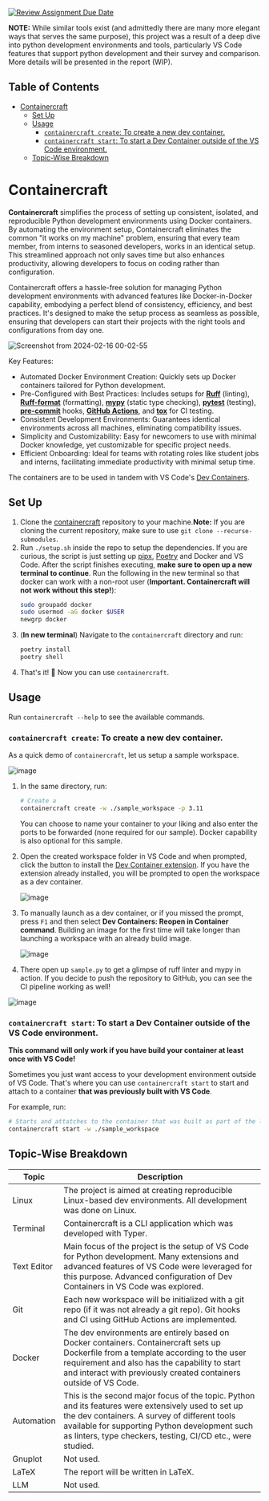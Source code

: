 [![Review Assignment Due Date](https://classroom.github.com/assets/deadline-readme-button-24ddc0f5d75046c5622901739e7c5dd533143b0c8e959d652212380cedb1ea36.svg)](https://classroom.github.com/a/9FxAlQXs)  

**NOTE:** While similar tools exist (and admittedly there are many more elegant ways that serves the same purpose), this project was a result of a deep dive into python development environments and tools, particularly VS Code features that support python development and their survey and comparison. More details will be presented in the report (WIP).  

## Table of Contents
- [Containercraft](#containercraft)
  - [Set Up](#set-up)
  - [Usage](#usage)
    - [`containercraft create`: To create a new dev container.](#containercraft-create-to-create-a-new-dev-container)
    - [`containercraft start`: To start a Dev Container outside of the VS Code environment.](#containercraft-start-to-start-a-dev-container-outside-of-the-vs-code-environment)
  - [Topic-Wise Breakdown](#topic-wise-breakdown)

# Containercraft

**Containercraft** simplifies the process of setting up consistent, isolated, and reproducible Python development environments using Docker containers. By automating the environment setup, Containercraft eliminates the common "it works on my machine" problem, ensuring that every team member, from interns to seasoned developers, works in an identical setup. This streamlined approach not only saves time but also enhances productivity, allowing developers to focus on coding rather than configuration.

Containercraft offers a hassle-free solution for managing Python development environments with advanced features like Docker-in-Docker capability, embodying a perfect blend of consistency, efficiency, and best practices. It's designed to make the setup process as seamless as possible, ensuring that developers can start their projects with the right tools and configurations from day one.

![Screenshot from 2024-02-16 00-02-55](https://github.com/s1dharth-s/containercraft/assets/16634798/98bf435b-13ae-48dc-8d8f-3f1b454e19f0)

Key Features:

- Automated Docker Environment Creation: Quickly sets up Docker containers tailored for Python development.
- Pre-Configured with Best Practices: Includes setups for [**Ruff**](https://github.com/astral-sh/ruff) (linting), [**Ruff-format**](https://github.com/astral-sh/ruff) (formatting), [**mypy**](https://github.com/python/mypy) (static type checking), [**pytest**](https://github.com/pytest-dev/pytest) (testing), [**pre-commit**](https://github.com/pre-commit/pre-commit) hooks, [**GitHub Actions**](https://docs.github.com/en/actions/learn-github-actions/understanding-github-actions), and [**tox**](https://github.com/tox-dev/tox) for CI testing.
- Consistent Development Environments: Guarantees identical environments across all machines, eliminating compatibility issues.
- Simplicity and Customizability: Easy for newcomers to use with minimal Docker knowledge, yet customizable for specific project needs.
- Efficient Onboarding: Ideal for teams with rotating roles like student jobs and interns, facilitating immediate productivity with minimal setup time.

The containers are to be used in tandem with VS Code's [Dev Containers](https://code.visualstudio.com/docs/devcontainers/containers).

## Set Up
1. Clone the [containercraft](https://github.com/s1dharth-s/containercraft) repository to your machine.**Note:** If you are cloning the current repository, make sure to use `git clone --recurse-submodules`.
2. Run `./setup.sh` inside the repo to setup the dependencies. If you are curious, the script is just setting up [pipx](https://github.com/pypa/pipx), [Poetry](https://github.com/python-poetry/poetry) and Docker and VS Code. After the script finishes executing, **make sure to open up a new terminal to continue**. Run the following in the new terminal so that docker can work with a non-root user (**Important. Containercraft will not work without this step!**):
    ```bash
    sudo groupadd docker
    sudo usermod -aG docker $USER
    newgrp docker
    ```
3. (**In new terminal**) Navigate to the `containercraft` directory and run:
    ```bash
    poetry install
    poetry shell
    ```
4. That's it! :tada: Now you can use `containercraft`.

## Usage
Run `containercraft --help` to see the available commands.

### `containercraft create`: To create a new dev container.
As a quick demo of `containercraft`, let us setup a sample workspace.

![image](https://github.com/s1dharth-s/containercraft/assets/16634798/b1a6e469-28d4-4812-8ba0-27a0ee4b7346)

1. In the same directory, run:
    ```bash
    # Create a
    containercraft create -w ./sample_workspace -p 3.11
    ```
    You can choose to name your container to your liking and also enter the ports to be forwarded (none required for our sample). Docker capability is also optional for this sample.
2. Open the created workspace folder in VS Code and when prompted, click the button to install the [Dev Container extension](https://marketplace.visualstudio.com/items?itemName=ms-vscode-remote.remote-containers). If you have the extension already installed, you will be prompted to open the workspace as a dev container.

    ![image](https://github.com/s1dharth-s/containercraft/assets/16634798/7a5f552d-705b-4bd0-b882-7c93bdc92293)

4. To manually launch as a dev container, or if you missed the prompt, press `F1` and then select **Dev Containers: Reopen in Container command**. Building an image for the first time will take longer than launching a workspace with an already build image.

   ![image](https://github.com/s1dharth-s/containercraft/assets/16634798/550c5405-c2af-4dcd-92d1-a7a3d3c1e9cb)

6. There open up `sample.py` to get a glimpse of ruff linter and mypy in action. If you decide to push the repository to GitHub, you can see the CI pipeline working as well!

  ![image](https://github.com/s1dharth-s/containercraft/assets/16634798/0c76d113-9bf4-4266-9e50-78b65792e75c)


### `containercraft start`: To start a Dev Container outside of the VS Code environment.
**This command will only work if you have build your container at least once with VS Code!**

Sometimes you just want access to your development environment outside of VS Code. That's where you can use `containercraft start` to start and attach to a container **that was previously built with VS Code**.

For example, run:
```bash
# Starts and attatches to the container that was built as part of the last example
containercraft start -w ./sample_workspace
```

## Topic-Wise Breakdown
| Topic       | Description |
|-------------|-------------|
| Linux       | The project is aimed at creating reproducible Linux-based dev environments. All development was done on Linux. |
| Terminal    | Containercraft is a CLI application which was developed with Typer. |
| Text Editor | Main focus of the project is the setup of VS Code for Python development. Many extensions and advanced features of VS Code were leveraged for this purpose. Advanced configuration of Dev Containers in VS Code was explored. |
| Git         | Each new workspace will be initialized with a git repo (if it was not already a git repo). Git hooks and CI using GitHub Actions are implemented. |
| Docker      | The dev environments are entirely based on Docker containers. Containercraft sets up Dockerfile from a template according to the user requirement and also has the capability to start and interact with previously created containers outside of VS Code. |
| Automation  | This is the second major focus of the topic. Python and its features were extensively used to set up the dev containers. A survey of different tools available for supporting Python development such as linters, type checkers, testing, CI/CD etc., were studied. |
| Gnuplot     | Not used. |
| LaTeX       | The report will be written in LaTeX. |
| LLM         | Not used. |
